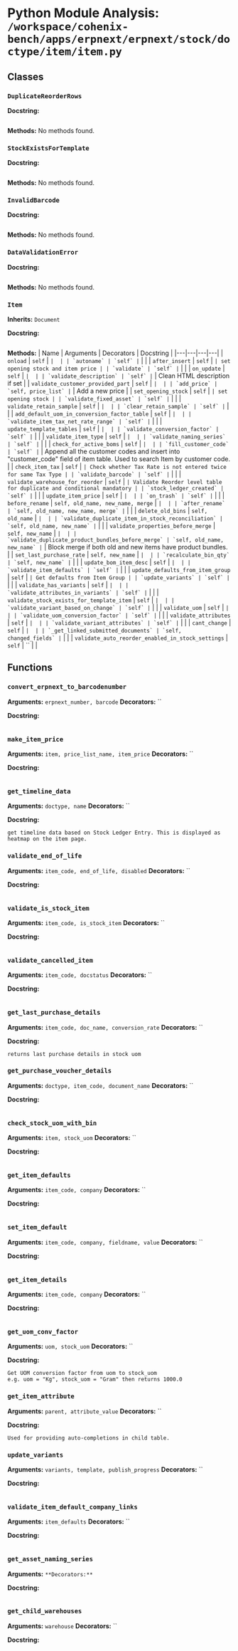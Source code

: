 # Python Module Analysis: `/workspace/cohenix-bench/apps/erpnext/erpnext/stock/doctype/item/item.py`

## Classes

### `DuplicateReorderRows`


**Docstring:**
```

```

**Methods:**
No methods found.

### `StockExistsForTemplate`


**Docstring:**
```

```

**Methods:**
No methods found.

### `InvalidBarcode`


**Docstring:**
```

```

**Methods:**
No methods found.

### `DataValidationError`


**Docstring:**
```

```

**Methods:**
No methods found.

### `Item`
**Inherits:** `Document`


**Docstring:**
```

```

**Methods:**
| Name | Arguments | Decorators | Docstring |
|---|---|---|---|
| `onload` | `self` | `` |  |
| `autoname` | `self` | `` |  |
| `after_insert` | `self` | `` | set opening stock and item price |
| `validate` | `self` | `` |  |
| `on_update` | `self` | `` |  |
| `validate_description` | `self` | `` | Clean HTML description if set |
| `validate_customer_provided_part` | `self` | `` |  |
| `add_price` | `self, price_list` | `` | Add a new price |
| `set_opening_stock` | `self` | `` | set opening stock |
| `validate_fixed_asset` | `self` | `` |  |
| `validate_retain_sample` | `self` | `` |  |
| `clear_retain_sample` | `self` | `` |  |
| `add_default_uom_in_conversion_factor_table` | `self` | `` |  |
| `validate_item_tax_net_rate_range` | `self` | `` |  |
| `update_template_tables` | `self` | `` |  |
| `validate_conversion_factor` | `self` | `` |  |
| `validate_item_type` | `self` | `` |  |
| `validate_naming_series` | `self` | `` |  |
| `check_for_active_boms` | `self` | `` |  |
| `fill_customer_code` | `self` | `` | Append all the customer codes and insert into "customer_code" field of item table.
Used to search Item by customer code. |
| `check_item_tax` | `self` | `` | Check whether Tax Rate is not entered twice for same Tax Type |
| `validate_barcode` | `self` | `` |  |
| `validate_warehouse_for_reorder` | `self` | `` | Validate Reorder level table for duplicate and conditional mandatory |
| `stock_ledger_created` | `self` | `` |  |
| `update_item_price` | `self` | `` |  |
| `on_trash` | `self` | `` |  |
| `before_rename` | `self, old_name, new_name, merge` | `` |  |
| `after_rename` | `self, old_name, new_name, merge` | `` |  |
| `delete_old_bins` | `self, old_name` | `` |  |
| `validate_duplicate_item_in_stock_reconciliation` | `self, old_name, new_name` | `` |  |
| `validate_properties_before_merge` | `self, new_name` | `` |  |
| `validate_duplicate_product_bundles_before_merge` | `self, old_name, new_name` | `` | Block merge if both old and new items have product bundles. |
| `set_last_purchase_rate` | `self, new_name` | `` |  |
| `recalculate_bin_qty` | `self, new_name` | `` |  |
| `update_bom_item_desc` | `self` | `` |  |
| `validate_item_defaults` | `self` | `` |  |
| `update_defaults_from_item_group` | `self` | `` | Get defaults from Item Group |
| `update_variants` | `self` | `` |  |
| `validate_has_variants` | `self` | `` |  |
| `validate_attributes_in_variants` | `self` | `` |  |
| `validate_stock_exists_for_template_item` | `self` | `` |  |
| `validate_variant_based_on_change` | `self` | `` |  |
| `validate_uom` | `self` | `` |  |
| `validate_uom_conversion_factor` | `self` | `` |  |
| `validate_attributes` | `self` | `` |  |
| `validate_variant_attributes` | `self` | `` |  |
| `cant_change` | `self` | `` |  |
| `_get_linked_submitted_documents` | `self, changed_fields` | `` |  |
| `validate_auto_reorder_enabled_in_stock_settings` | `self` | `` |  |





## Functions

### `convert_erpnext_to_barcodenumber`
**Arguments:** `erpnext_number, barcode`
**Decorators:** ``

**Docstring:**
```

```
### `make_item_price`
**Arguments:** `item, price_list_name, item_price`
**Decorators:** ``

**Docstring:**
```

```
### `get_timeline_data`
**Arguments:** `doctype, name`
**Decorators:** ``

**Docstring:**
```
get timeline data based on Stock Ledger Entry. This is displayed as heatmap on the item page.
```
### `validate_end_of_life`
**Arguments:** `item_code, end_of_life, disabled`
**Decorators:** ``

**Docstring:**
```

```
### `validate_is_stock_item`
**Arguments:** `item_code, is_stock_item`
**Decorators:** ``

**Docstring:**
```

```
### `validate_cancelled_item`
**Arguments:** `item_code, docstatus`
**Decorators:** ``

**Docstring:**
```

```
### `get_last_purchase_details`
**Arguments:** `item_code, doc_name, conversion_rate`
**Decorators:** ``

**Docstring:**
```
returns last purchase details in stock uom
```
### `get_purchase_voucher_details`
**Arguments:** `doctype, item_code, document_name`
**Decorators:** ``

**Docstring:**
```

```
### `check_stock_uom_with_bin`
**Arguments:** `item, stock_uom`
**Decorators:** ``

**Docstring:**
```

```
### `get_item_defaults`
**Arguments:** `item_code, company`
**Decorators:** ``

**Docstring:**
```

```
### `set_item_default`
**Arguments:** `item_code, company, fieldname, value`
**Decorators:** ``

**Docstring:**
```

```
### `get_item_details`
**Arguments:** `item_code, company`
**Decorators:** ``

**Docstring:**
```

```
### `get_uom_conv_factor`
**Arguments:** `uom, stock_uom`
**Decorators:** ``

**Docstring:**
```
Get UOM conversion factor from uom to stock_uom
e.g. uom = "Kg", stock_uom = "Gram" then returns 1000.0
```
### `get_item_attribute`
**Arguments:** `parent, attribute_value`
**Decorators:** ``

**Docstring:**
```
Used for providing auto-completions in child table.
```
### `update_variants`
**Arguments:** `variants, template, publish_progress`
**Decorators:** ``

**Docstring:**
```

```
### `validate_item_default_company_links`
**Arguments:** `item_defaults`
**Decorators:** ``

**Docstring:**
```

```
### `get_asset_naming_series`
**Arguments:** ``
**Decorators:** ``

**Docstring:**
```

```
### `get_child_warehouses`
**Arguments:** `warehouse`
**Decorators:** ``

**Docstring:**
```

```


